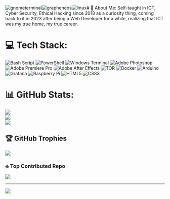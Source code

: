 ![gnometerminal](https://github.com/user-attachments/assets/02e25908-cc35-4a83-98ea-9effea4b54c9)![grapheneos](https://github.com/user-attachments/assets/5d83660c-4416-477e-af6d-b1ab3ce369cb)![linux](https://github.com/user-attachments/assets/a602a710-72e8-4b92-901f-63fcacee6fbf)# 💫 About Me:
Self-taught in ICT, Cyber Security, Ethical Hacking since 2018 as a curiosity thing, coming back to it in 2023 after being a Web Developer for a while, realizing that ICT was my true home, my true career.<br>


# 💻 Tech Stack:
![Bash Script](https://img.shields.io/badge/bash_script-%23121011.svg?style=for-the-badge&logo=gnu-bash&logoColor=white) ![PowerShell](https://img.shields.io/badge/PowerShell-%235391FE.svg?style=for-the-badge&logo=powershell&logoColor=white) ![Windows Terminal](https://img.shields.io/badge/Windows%20Terminal-%234D4D4D.svg?style=for-the-badge&logo=windows-terminal&logoColor=white) ![Adobe Photoshop](https://img.shields.io/badge/adobe%20photoshop-%2331A8FF.svg?style=for-the-badge&logo=adobe%20photoshop&logoColor=white) ![Adobe Premiere Pro](https://img.shields.io/badge/Adobe%20Premiere%20Pro-9999FF.svg?style=for-the-badge&logo=Adobe%20Premiere%20Pro&logoColor=white) ![Adobe After Effects](https://img.shields.io/badge/Adobe%20After%20Effects-9999FF.svg?style=for-the-badge&logo=Adobe%20After%20Effects&logoColor=white) ![TOR](https://img.shields.io/badge/tor-%237E4798.svg?style=for-the-badge&logo=tor-project&logoColor=white) ![Docker](https://img.shields.io/badge/docker-%230db7ed.svg?style=for-the-badge&logo=docker&logoColor=white) ![Arduino](https://img.shields.io/badge/-Arduino-00979D?style=for-the-badge&logo=Arduino&logoColor=white) ![Grafana](https://img.shields.io/badge/grafana-%23F46800.svg?style=for-the-badge&logo=grafana&logoColor=white) ![Raspberry Pi](https://img.shields.io/badge/-Raspberry_Pi-C51A4A?style=for-the-badge&logo=Raspberry-Pi) ![HTML5](https://img.shields.io/badge/html5-%23E34F26.svg?style=for-the-badge&logo=html5&logoColor=white) ![CSS3](https://img.shields.io/badge/css3-%231572B6.svg?style=for-the-badge&logo=css3&logoColor=white) 






# 📊 GitHub Stats:
![](https://github-readme-stats.vercel.app/api?username=Fizzsh&theme=dark&hide_border=true&include_all_commits=false&count_private=false)<br/>
![](https://nirzak-streak-stats.vercel.app/?user=Fizzsh&theme=dark&hide_border=true)<br/>
![](https://github-readme-stats.vercel.app/api/top-langs/?username=Fizzsh&theme=dark&hide_border=true&include_all_commits=false&count_private=false&layout=compact)

## 🏆 GitHub Trophies
![](https://github-profile-trophy.vercel.app/?username=Fizzsh&theme=radical&no-frame=false&no-bg=true&margin-w=4)

### 🔝 Top Contributed Repo
![](https://github-contributor-stats.vercel.app/api?username=Fizzsh&limit=5&theme=dark&combine_all_yearly_contributions=true)

---
[![](https://visitcount.itsvg.in/api?id=Fizzsh&icon=0&color=10)](https://visitcount.itsvg.in)

<!-- Proudly created with GPRM ( https://gprm.itsvg.in ) | thank you gprm :) -->
